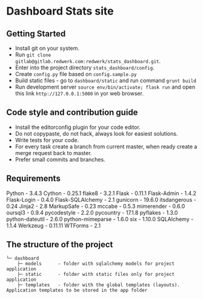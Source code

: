 # Dashboard Stats site


## Getting Started

- Install git on your system.
- Run `git clone gitlab@gitlab.redwerk.com:redwerk/stats_dashboard.git`.
- Enter into the project directory `stats_dashboard/config`.
- Create `config.py` file based on `config.sample.py`
- Build static files - go to `dashboard/static` and run command `grunt build`
- Run development server `source env/bin/activate; flask run`
  and open this link `http://127.0.0.1:5000` in yor web browser.


## Code style and contribution guide
- Install the editorconfig plugin for your code editor.
- Do not copypaste, do not hack, always look for easiest solutions.
- Write tests for your code.
- For every task create a branch from current master, when ready create a merge request back to master.
- Prefer small commits and branches.


## Requirements
Python - 3.4.3
Cython - 0.25.1
flake8 - 3.2.1
Flask - 0.11.1
Flask-Admin - 1.4.2
Flask-Login - 0.4.0
Flask-SQLAlchemy - 2.1
gunicorn - 19.6.0
itsdangerous - 0.24
Jinja2 - 2.8
MarkupSafe - 0.23
mccabe - 0.5.3
mimerender - 0.6.0
oursql3 - 0.9.4
pycodestyle - 2.2.0
pycountry - 17.1.8
pyflakes - 1.3.0
python-dateutil - 2.6.0
python-mimeparse - 1.6.0
six - 1.10.0
SQLAlchemy - 1.1.4
Werkzeug - 0.11.11
WTForms - 2.1

## The structure of the project
    └─ dashboard
        ├─ models      - folder with sqlalchemy models for project application
        ├─ static      - folder with static files only for project application        
        ├─ templates   - folder with the global templates (layouts). Application templates to be stored in the app folder